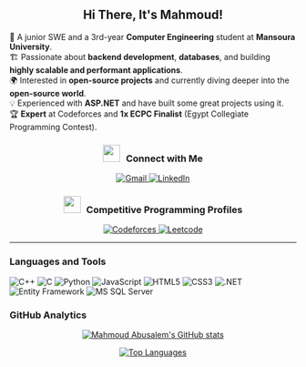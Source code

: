  <h2 align="center">Hi There, It's Mahmoud! </h2>

👀 A junior SWE and a 3rd-year **Computer Engineering** student at **Mansoura University**.  
🏗️ Passionate about **backend development**, **databases**, and building **highly scalable and performant applications**.  
🌍 Interested in **open-source projects** and currently diving deeper into the **open-source world**.  
💡 Experienced with **ASP.NET** and have built some great projects using it.  
🏆 **Expert** at Codeforces and **1x ECPC Finalist** (Egypt Collegiate Programming Contest).

  <h3 align="center"><img src="https://media.giphy.com/media/iY8CRBdQXODJSCERIr/giphy.gif" width="30" height="30" style="margin-right: 10px;">Connect with Me</h3>
  <p align='center'>
      <a href="mailto:m.elbaadishy@gmail.com">
          <img src="https://img.shields.io/static/v1?style=for-the-badge&message=Gmail&color=EA4335&logo=Gmail&logoColor=FFFFFF&label=" alt="Gmail"/>
      </a>
      <a href="https://www.linkedin.com/in/mahmoud-abdulmawlaa-65b454250/">
          <img src="https://img.shields.io/static/v1?style=for-the-badge&message=LinkedIn&color=0A66C2&logo=LinkedIn&logoColor=FFFFFF&label=" alt="LinkedIn"/>
      </a>
  </p>

  <h3 align="center"><img src="https://media.giphy.com/media/iY8CRBdQXODJSCERIr/giphy.gif" width="30" height="30" style="margin-right: 10px;">Competitive Programming Profiles</h3>
  <p align='center'>
      <a href="https://codeforces.com/profile/b3dsh">
          <img src="https://img.shields.io/static/v1?style=for-the-badge&message=Codeforces&color=FFFFFF&logo=Codeforces&logoColor=03a89e&label=" alt="Codeforces"/>
      </a>
      <a href="https://leetcode.com/u/b3dsh/">
          <img src="https://img.shields.io/static/v1?style=for-the-badge&message=Leetcode&color=000000&logo=Leetcode&logoColor=ffa116&label=" alt="Leetcode"/>
      </a>
  </p>

  <hr>

  <h3>Languages and Tools</h3>
  <p>
      <a><img src="https://img.shields.io/static/v1?style=for-the-badge&message=C%2B%2B&color=044F88&logo=cplusplus&logoColor=FFFFFF&label=" alt="C++"/></a>
      <a><img src="https://img.shields.io/static/v1?style=for-the-badge&message=C&color=00599C&logo=c&logoColor=FFFFFF&label=" alt="C"/></a>
      <a><img src="https://img.shields.io/static/v1?style=for-the-badge&message=Python&color=4b8bbe&logo=Python&logoColor=FFFFFF&label=" alt="Python"/></a>
      <a><img src="https://img.shields.io/static/v1?style=for-the-badge&message=JavaScript&color=f0db4f&logo=javascript&logoColor=FFFFFF&label=" alt="JavaScript"/></a>
      <a><img src="https://img.shields.io/static/v1?style=for-the-badge&message=HTML5&color=E34F26&logo=html5&logoColor=FFFFFF&label=" alt="HTML5"/></a>
      <a><img src="https://img.shields.io/static/v1?style=for-the-badge&message=CSS3&color=1572B6&logo=css3&logoColor=FFFFFF&label=" alt="CSS3"/></a>
      <a><img src="https://img.shields.io/static/v1?style=for-the-badge&message=.NET&color=512BD4&logo=.net&logoColor=FFFFFF&label=" alt=".NET"/></a>
      <a><img src="https://img.shields.io/static/v1?style=for-the-badge&message=Entity+Framework&color=5C2D91&logo=Entity-Framework&logoColor=FFFFFF&label=" alt="Entity Framework"/></a>
      <a><img src="https://img.shields.io/static/v1?style=for-the-badge&message=MS+SQL+Server&color=CC2927&logo=Microsoft-SQL-Server&logoColor=FFFFFF&label=" alt="MS SQL Server"/></a>
  </p>

  <h3>GitHub Analytics</h3>
  <p align="center">
      <a href="https://github.com/mahmoud-40">
          <img src="https://github-readme-stats.vercel.app/api?username=mahmoud-40&stars=true&include_all_commits=true&hide_border=true&show_icons=true&theme=radical" alt="Mahmoud Abusalem's GitHub stats">
      </a>
  </p>

  <p align="center">
      <a href="https://github.com/mahmoud-40">
          <img src="https://github-readme-stats.vercel.app/api/top-langs/?username=mahmoud-40&hide_border=true&langs_count=8&layout=compact&theme=radical" alt="Top Languages">
      </a>
  </p>
